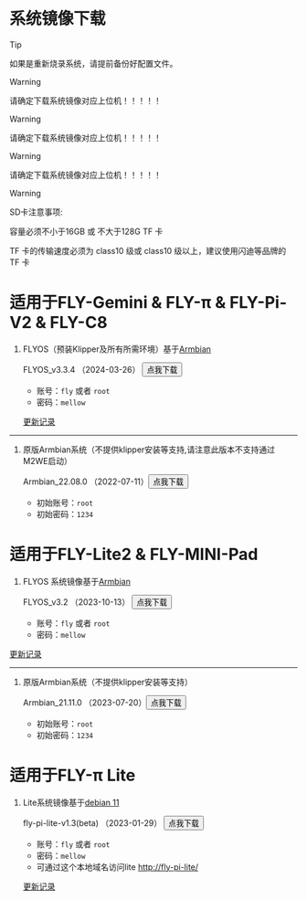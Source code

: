 # 系统镜像下载

> [!TIP]
> 如果是重新烧录系统，请提前备份好配置文件。

> [!Warning]
> 请确定下载系统镜像对应上位机！！！！！

> [!Warning]
> 请确定下载系统镜像对应上位机！！！！！

> [!Warning]
> 请确定下载系统镜像对应上位机！！！！！

> [!Warning]
> SD卡注意事项:
>
> 容量必须不小于16GB 或 不大于128G TF 卡
>
> TF 卡的传输速度必须为 class10 级或 class10 级以上，建议使用闪迪等品牌的 TF 卡



# 适用于**FLY-Gemini & FLY-π & FLY-Pi-V2 & FLY-C8**

1. FLYOS（预装Klipper及所有所需环境）基于[Armbian](https://www.armbian.com/)

    FLYOS_v3.3.4 （2024-03-26） <button onclick="window.location.href='https://cdn.mellow.klipper.cn/IMG/Build/FlyOS_3.3.4_Flygemini_bullseye_current_5.10.85.7z'">点我下载</button>
    
    * 账号：`fly` 或者 `root`
    * 密码：`mellow`

    [更新记录](introduction/systemupdatelog_gemini.md)

----

1. 原版Armbian系统（不提供klipper安装等支持,请注意此版本不支持通过M2WE启动）

    Armbian_22.08.0  （2022-07-11）<button onclick="window.location.href='https://cdn.mellow.klipper.cn/IMG/Release/Armbian_22.08.0-trunk_Flypiv1_bullseye_current_5.15.52.img.xz'">点我下载</button>

    * 初始账号：`root`
    * 初始密码：`1234`
    



# 适用于**FLY-Lite2 & FLY-MINI-Pad**

1. FLYOS 系统镜像基于[Armbian](https://www.armbian.com/)

   FLYOS_v3.2 （2023-10-13） <button onclick="window.location.href='https://cdn.mellow.klipper.cn/IMG/Build/FLY-v3.2_Flypilite2_bullseye_current_5.10.85.img.xz'">点我下载</button>

   * 账号：`fly` 或者 `root`
   * 密码：`mellow`
   

[更新记录](introduction/systemupdatelog_lite2.md)

----
1. 原版Armbian系统（不提供klipper安装等支持）

    Armbian_21.11.0  （2023-07-20）<button onclick="window.location.href='https://cdn.mellow.klipper.cn/IMG/Build/Armbian_Flypilite2_bullseye_current_5.10.85.img.xz'">点我下载</button>

    * 初始账号：`root`
    * 初始密码：`1234`



# 适用于**FLY-π Lite**

1. Lite系统镜像基于[debian 11](https://www.debian.org/)

    fly-pi-lite-v1.3(beta)  （2023-01-29） <button onclick="window.location.href='https://cdn.mellow.klipper.cn/IMG/Beta/fly-pi-lite-v1.3.img.xz'">点我下载</button>
    * 账号：`fly` 或者 `root`
    * 密码：`mellow`
    * 可通过这个本地域名访问lite [http://fly-pi-lite/](http://fly-pi-lite/)

   [更新记录](introduction/systemupdatelog_lite.md)





<!-- tabs:end -->
